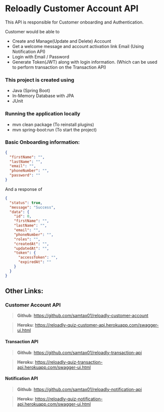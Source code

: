# Reloadly Customer Account API

This API is responsible for Customer onboarding and Authentication.

Customer would be able to 
- Create and Manage(Update and Delete) Account
- Get a welcome message and account activation link Email (Using Notification API)
- Login with Email / Password
- Generate Token(JWT) along with login information. (Which can be used to perform transaction on the Transaction API)

### This project is created using
- Java (Spring Boot)
- In-Memory Database with JPA
- JUnit

### Running the application locally
- mvn clean package (To reinstall plugins)
- mvn spring-boot:run (To start the project)

### Basic Onboarding information:
```json
{
  "firstName": "",
  "lastName": "",
  "email": "",
  "phoneNumber": "",
  "password": ""
}
```

And a response of
```json
{
  "status": true,
  "message": "Success",
  "data": {
    "id": 0,
    "firstName": "",
    "lastName": "",
    "email": "",
    "phoneNumber": "",
    "roles": "",
    "createdAt": "",
    "updatedAt": "",
    "token": {
      "accessToken": "",
      "expiredAt": ""
    }
  }
}
```

## Other Links:

### Customer Account API
> **Github**: https://github.com/samtax01/reloadly-customer-account

> **Heroku**: https://reloadly-quiz-customer-api.herokuapp.com/swagger-ui.html


#### Transaction API
> **Github**: https://github.com/samtax01/reloadly-transaction-api

> **Heroku**: https://reloadly-quiz-transaction-api.herokuapp.com/swagger-ui.html

#### Notification API
> **Github**: https://github.com/samtax01/reloadly-notification-api

> **Heroku**: https://reloadly-quiz-notification-api.herokuapp.com/swagger-ui.html
